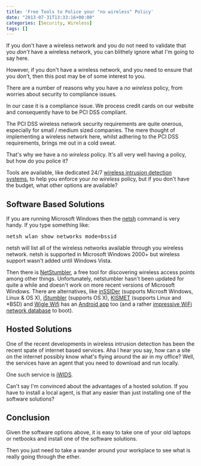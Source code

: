 ```yaml
---
title: 'Free Tools to Police your "no wireless" Policy'
date: "2013-07-31T13:33:16+00:00"
categories: [Security, Wireless]
tags: []
---
```


If you don't have a wireless network and you do not need to validate that you <em>don't</em> have a wireless network, you can blithely ignore what I'm going to say here.

However, if you don't have a wireless network, and you need to ensure that you don't, then this post may be of some interest to you.

There are a number of reasons why you have a <em>no wireless</em> policy, from worries about security to compliance issues.

In our case it is a compliance issue. We process credit cards on our website and consequently have to be PCI DSS compliant.

The PCI DSS wireless network security requirements are quite onerous, especially for small / medium sized companies. The mere thought of implementing a wireless network here, whilst adhering to the PCI DSS requirements, brings me out in a cold sweat.

That's why we have a <em>no wireless</em> policy. It's all very well having a policy, but how do you police it?

Tools are available, like dedicated 24/7 <a href="http://en.wikipedia.org/wiki/Wireless_intrusion_prevention_system">wireless intrusion detection systems</a>, to help you enforce your <em>no wireless</em> policy, but if you don't have the budget, what other options are available?
<h2>Software Based Solutions</h2>
If you are running Microsoft Windows then the <a href="http://en.wikipedia.org/wiki/Netsh">netsh</a> command is very handy. If you type something like:
<pre>netsh wlan show networks mode=bssid</pre>
netsh will list all of the wireless networks available through you wireless network. netsh is supported in Microsoft Windows 2000+ but wireless support wasn't added until Windows Vista.

Then there is <a href="http://www.netstumbler.com/">NetStumbler</a>, a free tool for discovering wireless access points among other things. Unfortunately, netstumbler hasn't been updated for quite a while and doesn't work on more recent versions of Microsoft Windows. There are alternatives, like <a href="http://www.metageek.net/products/inssider/">inSSIDer</a> (supports Microsft Windows, Linux &amp; OS X), <a href="http://www.istumbler.net/">iStumbler</a> (supports OS X), <a href="http://www.kismetwireless.net/">KISMET</a> (supports Linux and *BSD) and <a href="http://wigle.net/">Wigle Wifi</a> has an <a href="https://play.google.com/store/apps/details?id=net.wigle.wigleandroid">Android app</a> too (and a rather <a href="http://wigle.net/gps/gps/Map/onlinemap2/">impressive WiFi network database</a> to boot).
<h2>Hosted Solutions</h2>
One of the recent developments in wireless intrusion detection has been the recent spate of internet based services. Aha I hear you say, how can a site on the internet possibly know what's flying around the air in my office? Well, the services have an agent that you need to download and run locally.

One such service is <a href="http://www.wlanbook.com/iwids/">iWIDS</a>.

Can't say I'm convinced about the advantages of a hosted solution. If you have to install a local agent, is that any easier than just installing one of the software solutions?
<h2>Conclusion</h2>
Given the software options above, it is easy to take one of your old laptops or netbooks and install one of the software solutions.

Then you just need to take a wander around your workplace to see what is really going through the ether.
